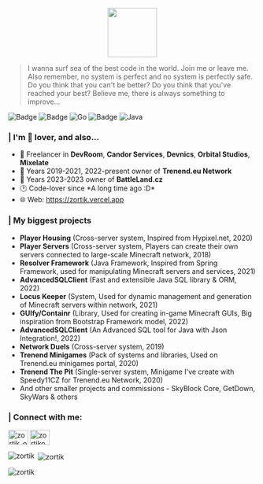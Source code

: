 <p align="center">
  <img src="https://user-images.githubusercontent.com/67344817/176185706-ab57e51a-1649-4255-824f-1419f7dba178.png" width="100"></img>
</p>

> I wanna surf sea of the best code in the world. Join me or leave me. Also remember, no system is perfect and no system is perfectly safe. Do you think that you can't be better? Do you think that you've reached your best? Believe me, there is always something to improve...

![Badge](https://img.shields.io/badge/IntelliJ_IDEA-000000.svg?style=for-the-badge&logo=intellij-idea&logoColor=white) ![Badge](https://img.shields.io/badge/JavaScript-323330?style=for-the-badge&logo=javascript&logoColor=F7DF1E) ![Go](https://img.shields.io/badge/go-%2300ADD8.svg?style=for-the-badge&logo=go&logoColor=white) ![Badge](https://img.shields.io/badge/Python-FFD43B?style=for-the-badge&logo=python&logoColor=blue) ![Java](https://img.shields.io/badge/java-%23ED8B00.svg?style=for-the-badge&logo=java&logoColor=white)

<h3>| I'm 🍰 lover, and also...</h3>

- 🔭 Freelancer in **DevRoom**, **Candor Services**, **Devnics**, **Orbital Studios**, **Mixelate**
- 🥇 Years 2019-2021, 2022-present owner of **Trenend.eu Network**
- 🥇 Years 2023-2023 owner of **BattleLand.cz**
- 🕑 Code-lover since \*A long time ago :D\*
- 🌐 Web: https://zortik.vercel.app

<h3>| My biggest projects</h3>

- **Player Housing** (Cross-server system, Inspired from Hypixel.net, 2020)
- **Player Servers** (Cross-server system, Players can create their own servers connected to large-scale Minecraft network, 2018)
- **Resolver Framework** (Java Framework, Inspired from Spring Framework, used for manipulating Minecraft servers and services, 2021)
- **AdvancedSQLClient** (Fast and extensible Java SQL library & ORM, 2022)
- **Locus Keeper** (System, Used for dynamic management and generation of Minecraft servers within network, 2021)
- **GUIfy/Containr** (Library, Used for creating in-game Minecraft GUIs, Big inspiration from Bootstrap Framework model, 2022)
- **AdvancedSQLClient** (An Advanced SQL tool for Java with Json Integration!, 2022)
- **Network Duels** (Cross-server system, 2019)
- **Trenend Minigames** (Pack of systems and libraries, Used on Trenend.eu minigames portal, 2020)
- **Trenend The Pit** (Single-server system, Minigame I've create with Speedy11CZ for Trenend.eu Network, 2020)
- And other smaller projects and commissions - SkyBlock Core, GetDown, SkyWars & others

<h3 align="left">| Connect with me:</h3>
<p align="left">
<a href="https://instagram.com/zortik_official" target="blank"><img align="center" src="https://raw.githubusercontent.com/rahuldkjain/github-profile-readme-generator/master/src/images/icons/Social/instagram.svg" alt="zortik_official" height="30" width="40" /></a>
<a href="https://www.youtube.com/channel/UCcO9NKYv2OEf8e3dLcNyK2w" target="blank"><img align="center" src="https://raw.githubusercontent.com/rahuldkjain/github-profile-readme-generator/master/src/images/icons/Social/youtube.svg" alt="zortikova oaza" height="30" width="40" /></a>
</p>

<p><img align="left" src="https://github-readme-stats.vercel.app/api/top-langs?username=zortik&show_icons=true&locale=en&layout=compact" alt="zortik" /></p>

<p>&nbsp;<img align="center" src="https://github-readme-stats.vercel.app/api?username=zortik&show_icons=true&locale=en" alt="zortik" /></p>

<p><img align="center" src="https://github-readme-streak-stats.herokuapp.com/?user=zortik&" alt="zortik" /></p>

